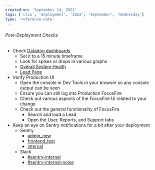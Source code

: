 ```yaml
---
created-on: 'September 14, 2022'
tags: ['clio', 'deployment', '2022', 'September', 'Wednesday']
type: 'reference-note'
---
```


###### Post-Deployment Checks

- Check [Datadog dashboards](https://app.datadoghq.com/dashboard/lists)
	- Set it to a 15 minute timeframe
	- Look for spikes or drops in various graphs
	- [Overall System Health](https://app.datadoghq.com/dashboard/n32-bqp-cnv/overall-system-health?from_ts=1663160864625&to_ts=1663161164625&live=true)
	- [Lead Page](https://app.datadoghq.com/dashboard/nt4-mkv-cq5/lead-page?from_ts=1663161318709&to_ts=1663162218709&live=true)
- Verify Production UI
	- Open the console in Dev Tools in your browser so any console output can be seen
	- Ensure you can still log into Production FocusFire
	- Check out various aspects of the FocusFire UI related to your change
	- Check out the general functionality of FocusFire
		- Search and load a Lead
		- Open the User, Reports, and Support tabs
- Keep an eye on Sentry notifications for a bit after your deployment
	- Sentry
		- [admin_new](https://sentry.io/organizations/opcity-inc/projects/admin_new/?environment=prod&project=6019903&statsPeriod=24h)
		- [frontend_test](https://sentry.io/organizations/opcity-inc/projects/frontend-test/?environment=prod&project=1881812&statsPeriod=24h)
		- [internal](https://sentry.io/organizations/opcity-inc/projects/internal/?environment=prod&project=1208762&statsPeriod=24h)
	- Slack
		- [#sentry-internal](https://moveinc.slack.com/archives/CC1KBSU11)
		- [#sentry-internal-noise](https://moveinc.slack.com/archives/CC1KBSU11)